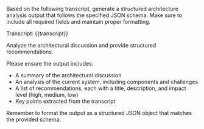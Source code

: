 Based on the following transcript, generate a structured architecture analysis output that follows the specified JSON schema. Make sure to include all required fields and maintain proper formatting.

Transcript:
{{transcript}}

Analyze the architectural discussion and provide structured recommendations.

Please ensure the output includes:
- A summary of the architectural discussion
- An analysis of the current system, including components and challenges
- A list of recommendations, each with a title, description, and impact level (high, medium, low)
- Key points extracted from the transcript

Remember to format the output as a structured JSON object that matches the provided schema.


